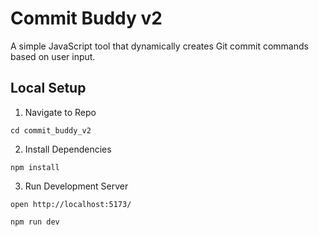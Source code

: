 # Commit Buddy v2

A simple JavaScript tool that dynamically creates Git commit commands based on user input.

## Local Setup

1. Navigate to Repo

```
cd commit_buddy_v2
```

2. Install Dependencies

```
npm install
```

3. Run Development Server

```
open http://localhost:5173/

npm run dev
```